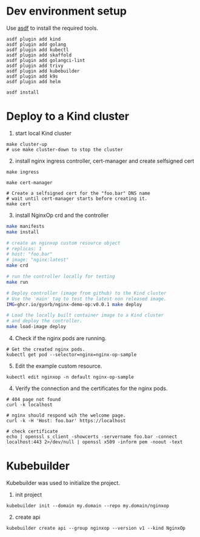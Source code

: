 
# Dev environment setup

Use [asdf](https://asdf-vm.com/) to install the required tools.

```
asdf plugin add kind
asdf plugin add golang
asdf plugin add kubectl
asdf plugin add skaffold
asdf plugin add golangci-lint
asdf plugin add trivy
asdf plugin add kubebuilder
asdf plugin add k9s
asdf plugin add helm

asdf install
```

# Deploy to a Kind cluster

1. start local Kind cluster

```
make cluster-up
# use make cluster-down to stop the cluster
```

2. install nginx ingress controller, cert-manager and create selfsigned cert

```
make ingress

make cert-manager

# Create a selfsigned cert for the "foo.bar" DNS name
# wait until cert-manager starts before creating it.
make cert
```

3. install NginxOp crd and the controller

```sh
make manifests
make install

# create an nginxop custom resource object
# replicas: 1
# host: "foo.bar"
# image: "nginx:latest"
make crd

# run the controller locally for testing
make run

# Deploy controller (image from github) to the Kind cluster
# Use the 'main' tag to test the latest non released image.
IMG=ghcr.io/gyorb/nginx-demo-op:v0.0.1 make deploy

# Load the locally built container image to a Kind cluster
# and deploy the controller.
make load-image deploy
```

4. Check if the nginx pods are running.
```
# Get the created nginx pods.
kubectl get pod --selector=nginx=nginx-op-sample
```

5. Edit the example custom resource.
```
kubectl edit nginxop -n default nginx-op-sample
```

4. Verify the connection and the certificates for the nginx pods.

```
# 404 page not found
curl -k localhost

# nginx should respond wih the welcome page.
curl -k -H 'Host: foo.bar' https://localhost

# check certificate
echo | openssl s_client -showcerts -servername foo.bar -connect localhost:443 2>/dev/null | openssl x509 -inform pem -noout -text
```

# Kubebuilder

Kubebuilder was used to initialize the project.

1. init project

```
kubebuilder init --domain my.domain --repo my.domain/nginxop
```

2. create api
```
kubebuilder create api --group nginxop --version v1 --kind NginxOp
```
